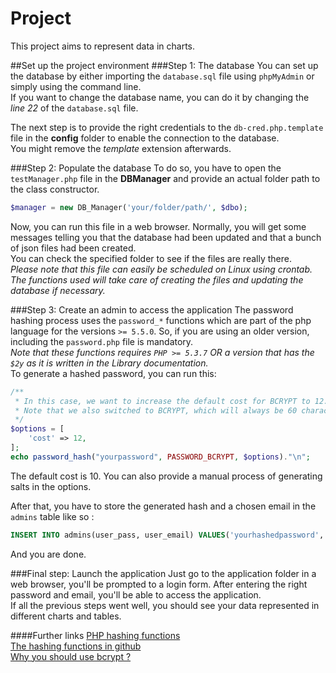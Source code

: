 Project
=======
This project aims to represent data in charts.

##Set up the project environment
###Step 1: The database
You can set up the database by either importing the `database.sql` file using `phpMyAdmin` or simply using the command line.<br />
If you want to change the database name, you can do it by changing the <em>line 22</em> of the `database.sql` file.<br />

The next step is to provide the right credentials to the `db-cred.php.template` file in the <strong>config</strong> folder to enable the connection to the database.<br />
You might remove the <em>template</em> extension afterwards.

###Step 2: Populate the database
To do so, you have to open the `testManager.php` file in the <strong>DBManager</strong> and provide an actual folder path to the class constructor.
```php
$manager = new DB_Manager('your/folder/path/', $dbo);
````
Now, you can run this file in a web browser. Normally, you will get some messages telling you that the database had been updated and that a bunch of json files had been created.<br />
You can check the specified folder to see if the files are really there.<br />
<em>Please note that this file can easily be scheduled on Linux using crontab. The functions used will take care of creating the files and updating the database if necessary.</em><br />

###Step 3: Create an admin to access the application
The password hashing process uses the `password_*` functions which are part of the php language for the versions `>= 5.5.0`. So, if you are using an older version, including the `password.php` file is mandatory.<br />
<em> Note that these functions requires `PHP >= 5.3.7` OR a version that has the `$2y` as it is written in the Library documentation.</em><br />
To generate a hashed password, you can run this:
```php
/**
 * In this case, we want to increase the default cost for BCRYPT to 12.
 * Note that we also switched to BCRYPT, which will always be 60 characters.
 */
$options = [
    'cost' => 12,
];
echo password_hash("yourpassword", PASSWORD_BCRYPT, $options)."\n";
```
The default cost is 10. You can also provide a manual process of generating salts in the options.<br />

After that, you have to store the generated hash and a chosen email in the `admins` table like so :
```sql
INSERT INTO admins(user_pass, user_email) VALUES('yourhashedpassword', 'youremail');
```
And you are done.

###Final step: Launch the application
Just go to the application folder in a web browser, you'll be prompted to a login form. After entering the right password and email, you'll be able to access the application.<br />
If all the previous steps went well, you should see your data represented in different charts and tables.

####Further links
<a href="http://www.php.net/manual/en/ref.password.php" title="PHP hashing functions">PHP hashing functions</a><br />
<a href="https://github.com/ircmaxell/password_compat" title="original hashing functions">The hashing functions in github</a><br />
<a href="http://codahale.com/how-to-safely-store-a-password/" title="original hashing functions">Why you should use bcrypt ?</a><br />

